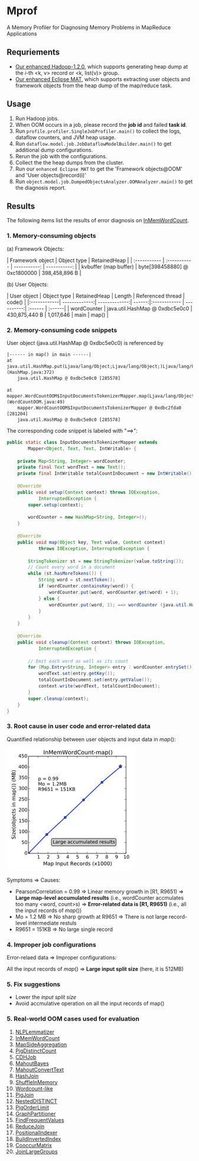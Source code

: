 # Mprof

A Memory Profiler for Diagnosing Memory Problems in MapReduce Applications

## Requriements
- [Our enhanced Hadoop-1.2.0](https://github.com/JerryLead/hadoop-1.2.0-enhanced),  which supports generating heap dump at the *i*-th <k, v> record or <k, list(v)> group.
- [Our enhanced Eclipse MAT](https://github.com/JerryLead/enhanced-Eclipse-MAT), which supports extracting user objects and framework objects from the heap dump of the map/reduce task.

## Usage
1. Run Hadoop jobs.
2. When OOM occurs in a job, please record the **job id** and failed **task id**.
3. Run `profile.profiler.SingleJobProfiler.main()` to collect the logs, dataflow counters, and JVM heap usage.
4. Run `dataflow.model.job.JobDataflowModelBuilder.main()` to get additional dump configurations.
5. Rerun the job with the configurations.
6. Collect the  the heap dumps from the cluster.
7. Run our `enhanced Eclipse MAT` to get the 'Framework objects@OOM' and  'User objects@record(i)'
8. Run `object.model.job.DumpedObjectsAnalyzer.OOMAnalyzer.main()` to get the diagnosis report.

## Results

The following items list the results of error diagnosis on [InMemWordCount](http://puffsun.iteye.com/blog/1902837).


### 1. Memory-consuming objects 

(a) Framework Objects:

| Framework object | Object type	| RetainedHeap 	|
| :----------- | :----------- | -----------: | -----------: |
| kvbuffer (map buffer)	| byte[398458880] @ 0xc1800000 | 398,458,896 B	|

 (b) User Objects:

| User object |  Object type | RetainedHeap | Length | Referenced thread | code() |
|:------------|  -------------:| -------------:| ------:|:------------ | ----------:| :------ | :------|
| wordCounter | java.util.HashMap @ 0xdbc5e0c0 | 430,875,440 B | 1,017,646 | main | map() |

### 2. Memory-consuming code snippets

User object (java.util.HashMap @ 0xdbc5e0c0) is referenced by

	|------ in map() in main ------|
	at java.util.HashMap.put(Ljava/lang/Object;Ljava/lang/Object;)Ljava/lang/Object; (HashMap.java:372)
		java.util.HashMap @ 0xdbc5e0c0 [285578]
		
	at mapper.WordCountOOM$InputDocumentsTokenizerMapper.map(Ljava/lang/Object;Lorg/apache/hadoop/io/Text;Lorg/apache/hadoop/mapreduce/Mapper$Context;)V (WordCountOOM.java:49)
		mapper.WordCountOOM$InputDocumentsTokenizerMapper @ 0xdbc2fda0 [281204]
		java.util.HashMap @ 0xdbc5e0c0 [285578]




The corresponding code snippet is labeled with "==>":

```java
public static class InputDocumentsTokenizerMapper extends
		Mapper<Object, Text, Text, IntWritable> {

	private Map<String, Integer> wordCounter;
	private final Text wordText = new Text();
	private final IntWritable totalCountInDocument = new IntWritable();

	@Override
	public void setup(Context context) throws IOException,
			InterruptedException {
		super.setup(context);

		wordCounter = new HashMap<String, Integer>();
	}

	@Override
	public void map(Object key, Text value, Context context)
			throws IOException, InterruptedException {

		StringTokenizer st = new StringTokenizer(value.toString());
		// Count every word in a document
		while (st.hasMoreTokens()) {
			String word = st.nextToken();
			if (wordCounter.containsKey(word)) {
				wordCounter.put(word, wordCounter.get(word) + 1);
			} else {
				wordCounter.put(word, 1); ==> wordCounter (java.util.HashMap @ 0xdbc5e0c0)
			}
		}
	}

	@Override
	public void cleanup(Context context) throws IOException,
			InterruptedException {

		// Emit each word as well as its count
		for (Map.Entry<String, Integer> entry : wordCounter.entrySet()) {
			wordText.set(entry.getKey());
			totalCountInDocument.set(entry.getValue());
			context.write(wordText, totalCountInDocument);
		}
		super.cleanup(context);
	}
}
```
### 3. Root cause in user code and error-related data

Quantified relationship between user objects and input data in *map*():

![](figures/InMemWordCount.png)

Symptoms => Causes:
 - PearsonCorrelation = 0.99 => Linear memory growth in [R1, R9651) => **Large map-level accumulated results** (i.e., wordCounter accmulates too many \<word, count\>s) => **Error-related data is [R1, R9651)** (i.e., all the input records of *map*())
 - Mo = 1.2 MB => No sharp growth at R9651 => There is not large record-level intermediate restuls
 - R9651 = 151KB => No large single record


### 4. Improper job configurations

Error-relaed data => Improper configurations:

All the input records of *map*() => **Large input split size** (here, it is 512MB)

### 5. Fix suggestions

- Lower the *input split size*
- Avoid accmulative operation on all the input records of map()





### 5. Real-world OOM cases used for evaluation

1. [NLPLemmatizer](http://stackoverflow.com/questions/20247185/java-lang-outofmemoryerror-on-running-hadoop-job)
2. [InMemWordCount](http://puffsun.iteye.com/blog/1902837)
3. [MapSideAggregation](http://stackoverflow.com/questions/16684712/out-of-memory-due-to-hash-maps-used-in-map-side-aggregation)
4. [PigDistinctCount](http://mail-archives.apache.org/mod_mbox/pig-user/201105.mbox/%3CBANLkTi=Tnc8icJo48LKQDhEuT=jXBpD+oA@mail.gmail.com%3E)
5. [CDHJob](http://stackoverflow.com/questions/13674190/cdh-4-1-error-running-child-java-lang-outofmemoryerror-java-heap-space)
6. [MahoutBayes](http://stackoverflow.com/questions/10080800/outofmemory-error-when-running-the-wikipedia-bayes-example-on-mahout)
7. [MahoutConvertText](http://stackoverflow.com/questions/22921936/mahout-exception-java-heap-space)
8. [HashJoin](http://stackoverflow.com/questions/15316539/hadoop-mapper-over-consumption-of-memoryheap)
9. [ShuffleInMemory](https://issues.apache.org/jira/browse/MAPREDUCE-5580)
10. [Wordcount-like](http://stackoverflow.com/questions/19298357/out-of-memory-error-in-mapreduce-shuffle-phase)
11. [PigJoin](http://stackoverflow.com/questions/17162679/pig-join-gets-outofmemoryerror-in-reducer-when-mapred-job-shuffle-input-buffer-p)
12. [NestedDISTINCT](http://mail-archives.apache.org/mod_mbox/pig-user/201201.mbox/%3C4F174294.8090509@cern.ch%3E)
13. [PigOrderLimit](https://mail-archives.apache.org/mod_mbox/pig-user/201201.mbox/%3CD570DEB688737C44A53497A16D0A7CAC0789B0@EAGF-ERFPMBX42.ERF.thomson.com%3E)
14. [GraphPartitioner](http://stackoverflow.com/questions/12831076/oom-exception-in-hadoop-reduce-child)
15. [FindFrequentValues](http://stackoverflow.com/questions/23042829/getting-java-heap-space-error-while-running-a-mapreduce-code-for-large-dataset)
16. [ReduceJoin](http://stackoverflow.com/questions/15541900/why-does-the-last-reducer-stop-with-java-heap-error-during-merge-step)
17. [PositionalIndexer](http://www.cs.cmu.edu/~lezhao/TA/2010/HW2/)
18. [BuildInvertedIndex](http://stackoverflow.com/questions/17980491/building-inverted-index-exceed-the-java-heap-size)
19. [CooccurMatrix](http://mail-archives.apache.org/mod_mbox/hadoop-common-user/201010.mbox/%3CAANLkTi=aNjiUezv-a9yFZpbXXWFsbjeKKyd2KmqCUAWc@mail.gmail.com%3E)
20. [JoinLargeGroups](http://stackoverflow.com/questions/22281188/fail-to-join-large-groups)




